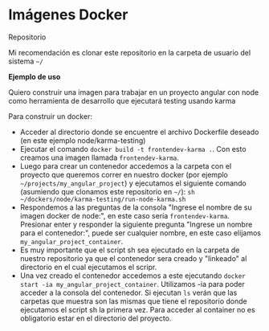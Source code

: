 # Imágenes Docker

Repositorio

Mi recomendación es clonar este repositorio en la carpeta de usuario del sistema `~/`

**Ejemplo de uso**

Quiero construir una imagen para trabajar en un proyecto angular con node como herramienta de desarrollo que ejecutará testing usando karma

Para construir un docker:

- Acceder al directorio donde se encuentre el archivo Dockerfile deseado (en este ejemplo node/karma-testing)
- Ejecutar el comando `docker build -t frontendev-karma .`. Con esto creamos una imagen llamada `frontendev-karma`.
- Luego para crear un contenedor accedemos a la carpeta con el proyecto que queremos correr en nuestro docker (por ejemplo `~/projects/my_angular_project`) y ejecutamos el siguiente comando (asumiendo que clonamos este repositorio en `~/`): `sh ~/dockers/node/karma-testing/run-node-karma.sh`
- Respondemos a las preguntas de la consola "Ingrese el nombre de su imagen docker de node:", en este caso sería `frontendev-karma`. Presionar enter y responder la siguiente pregunta "Ingrese un nombre para el contenedor:", puede ser cualquier nombre, en este caso elijamos `my_angular_project_container`.
- Es muy importante que el script sh sea ejecutado en la carpeta de nuestro repositorio ya que el contenedor sera creado y "linkeado" al directorio en el cual ejecutamos el scripr.
- Una vez creado el contenedor accedemos a este ejecutando `docker start -ia my_angular_project_container`. Utilizamos -ia para poder acceder a la consola del contenedor. Si ejecutan `ls` verán que las carpetas que muestra son las mismas que tiene el repositorio donde ejecutamos el script sh la primera vez. Para acceder al container no es obligatorio estar en el directorio del proyecto.
